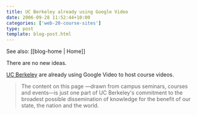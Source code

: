 ```yaml
---
title: UC Berkeley already using Google Video
date: 2006-09-28 11:52:44+10:00
categories: ['web-20-course-sites']
type: post
template: blog-post.html
---
```


See also: [[blog-home | Home]]

There are no new ideas.

[UC Berkeley](http://video.google.com/ucberkeley.html) are already using Google Video to host course videos.

> The content on this page —drawn from campus seminars, courses and events—is just one part of UC Berkeley's commitment to the broadest possible dissemination of knowledge for the benefit of our state, the nation and the world.